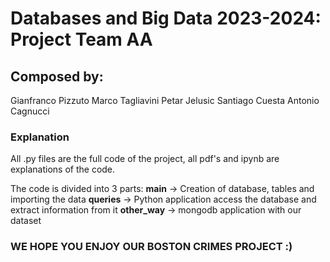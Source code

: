 # Databases and Big Data 2023-2024: Project Team AA

## Composed by:
Gianfranco Pizzuto
Marco Tagliavini
Petar Jelusic
Santiago Cuesta 
Antonio Cagnucci

### Explanation
All .py files are the full code of the project, all pdf's and ipynb are explanations of the code.

The code is divided into 3 parts:
**main** -> Creation of database, tables and importing the data
**queries** -> Python application access the database and extract information from it
**other_way** -> mongodb application with our dataset

### WE HOPE YOU ENJOY OUR BOSTON CRIMES PROJECT :)
